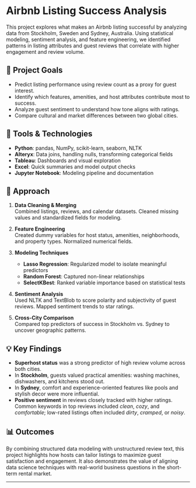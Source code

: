 # Airbnb Listing Success Analysis

This project explores what makes an Airbnb listing successful by analyzing data from Stockholm, Sweden and Sydney, Australia. Using statistical modeling, sentiment analysis, and feature engineering, we identified patterns in listing attributes and guest reviews that correlate with higher engagement and review volume.

## 📌 Project Goals

- Predict listing performance using review count as a proxy for guest interest.
- Identify which features, amenities, and host attributes contribute most to success.
- Analyze guest sentiment to understand how tone aligns with ratings.
- Compare cultural and market differences between two global cities.

## 🧰 Tools & Technologies

- **Python**: pandas, NumPy, scikit-learn, seaborn, NLTK
- **Alteryx**: Data joins, handling nulls, transforming categorical fields
- **Tableau**: Dashboards and visual exploration
- **Excel**: Quick summaries and model output checks
- **Jupyter Notebook**: Modeling pipeline and documentation

## 🔎 Approach

1. **Data Cleaning & Merging**  
   Combined listings, reviews, and calendar datasets. Cleaned missing values and standardized fields for modeling.

2. **Feature Engineering**  
   Created dummy variables for host status, amenities, neighborhoods, and property types. Normalized numerical fields.

3. **Modeling Techniques**  
   - **Lasso Regression**: Regularized model to isolate meaningful predictors  
   - **Random Forest**: Captured non-linear relationships  
   - **SelectKBest**: Ranked variable importance based on statistical tests

4. **Sentiment Analysis**  
   Used NLTK and TextBlob to score polarity and subjectivity of guest reviews. Mapped sentiment trends to star ratings.

5. **Cross-City Comparison**  
   Compared top predictors of success in Stockholm vs. Sydney to uncover geographic patterns.

## 💡 Key Findings

- **Superhost status** was a strong predictor of high review volume across both cities.
- In **Stockholm**, guests valued practical amenities: washing machines, dishwashers, and kitchens stood out.
- In **Sydney**, comfort and experience-oriented features like pools and stylish decor were more influential.
- **Positive sentiment** in reviews closely tracked with higher ratings. Common keywords in top reviews included _clean_, _cozy_, and _comfortable_; low-rated listings often included _dirty_, _cramped_, or _noisy_.

## 📊 Outcomes

By combining structured data modeling with unstructured review text, this project highlights how hosts can tailor listings to maximize guest satisfaction and engagement. It also demonstrates the value of aligning data science techniques with real-world business questions in the short-term rental market.

---
